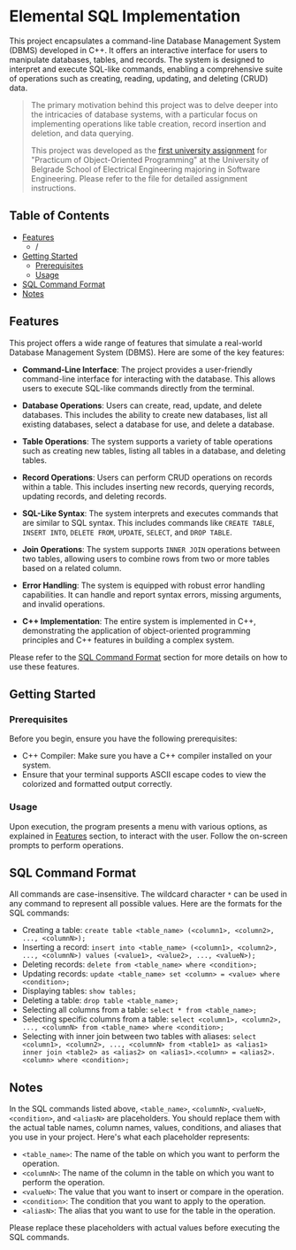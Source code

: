 # Elemental SQL Implementation

This project encapsulates a command-line Database Management System (DBMS) developed in C++. It offers an interactive interface for users to manipulate databases, tables, and records. The system is designed to interpret and execute SQL-like commands, enabling a comprehensive suite of operations such as creating, reading, updating, and deleting (CRUD) data.
<br />


> The primary motivation behind this project was to delve deeper into the intricacies of database systems, with a particular focus on implementing operations like table creation, record insertion and deletion, and data querying.
>
> This project was developed as the [first university assignment](instructions.pdf) for "Practicum of Object-Oriented Programming" at the University of Belgrade School of Electrical Engineering majoring in Software Engineering. Please refer to the file for detailed assignment instructions.

## Table of Contents

- [Features](#features)
  - /
- [Getting Started](#getting-started)
  - [Prerequisites](#prerequisites)
  - [Usage](#usage)
- [SQL Command Format](#sql-command-format)
- [Notes](#notes)

## Features

This project offers a wide range of features that simulate a real-world Database Management System (DBMS). Here are some of the key features:

- **Command-Line Interface**: The project provides a user-friendly command-line interface for interacting with the database. This allows users to execute SQL-like commands directly from the terminal.

- **Database Operations**: Users can create, read, update, and delete databases. This includes the ability to create new databases, list all existing databases, select a database for use, and delete a database.

- **Table Operations**: The system supports a variety of table operations such as creating new tables, listing all tables in a database, and deleting tables.

- **Record Operations**: Users can perform CRUD operations on records within a table. This includes inserting new records, querying records, updating records, and deleting records.

- **SQL-Like Syntax**: The system interprets and executes commands that are similar to SQL syntax. This includes commands like `CREATE TABLE`, `INSERT INTO`, `DELETE FROM`, `UPDATE`, `SELECT`, and `DROP TABLE`.

- **Join Operations**: The system supports `INNER JOIN` operations between two tables, allowing users to combine rows from two or more tables based on a related column.

- **Error Handling**: The system is equipped with robust error handling capabilities. It can handle and report syntax errors, missing arguments, and invalid operations.

- **C++ Implementation**: The entire system is implemented in C++, demonstrating the application of object-oriented programming principles and C++ features in building a complex system.

Please refer to the [SQL Command Format](#sql-command-format) section for more details on how to use these features.


## Getting Started

### Prerequisites

Before you begin, ensure you have the following prerequisites:

- C++ Compiler: Make sure you have a C++ compiler installed on your system.
- Ensure that your terminal supports ASCII escape codes to view the colorized and formatted output correctly.

### Usage

Upon execution, the program presents a menu with various options, as explained in [Features](#features) section, to interact with the user. Follow the on-screen prompts to perform operations.


## SQL Command Format 
All commands are case-insensitive. The wildcard character `*` can be used in any command to represent all possible values. Here are the formats for the SQL commands:
- Creating a table: `create table <table_name> (<column1>, <column2>, ..., <columnN>);`
- Inserting a record: `insert into <table_name> (<column1>, <column2>, ..., <columnN>) values (<value1>, <value2>, ..., <valueN>);`
- Deleting records: `delete from <table_name> where <condition>;`
- Updating records: `update <table_name> set <column> = <value> where <condition>;`
- Displaying tables: `show tables;`
- Deleting a table: `drop table <table_name>;`
- Selecting all columns from a table: `select * from <table_name>;`
- Selecting specific columns from a table: `select <column1>, <column2>, ..., <columnN> from <table_name> where <condition>;`
- Selecting with inner join between two tables with aliases: `select <column1>, <column2>, ..., <columnN> from <table1> as <alias1> inner join <table2> as <alias2> on <alias1>.<column> = <alias2>.<column> where <condition>;`

## Notes

In the SQL commands listed above, `<table_name>`, `<columnN>`, `<valueN>`, `<condition>`, and `<aliasN>` are placeholders. You should replace them with the actual table names, column names, values, conditions, and aliases that you use in your project. Here's what each placeholder represents:

- `<table_name>`: The name of the table on which you want to perform the operation.
- `<columnN>`: The name of the column in the table on which you want to perform the operation.
- `<valueN>`: The value that you want to insert or compare in the operation.
- `<condition>`: The condition that you want to apply to the operation.
- `<aliasN>`: The alias that you want to use for the table in the operation.

Please replace these placeholders with actual values before executing the SQL commands.